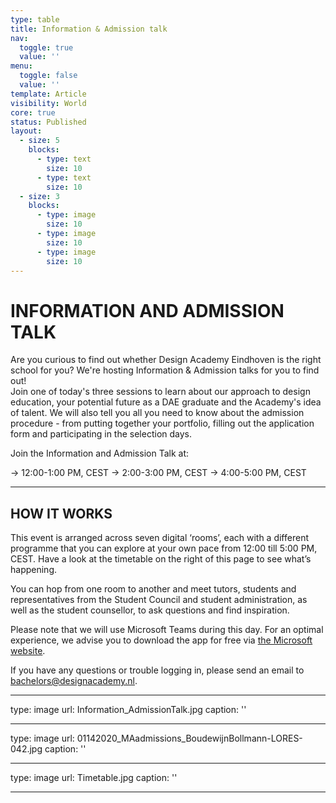 ```yaml
---
type: table
title: Information & Admission talk
nav:
  toggle: true
  value: ''
menu:
  toggle: false
  value: ''
template: Article
visibility: World
core: true
status: Published
layout:
  - size: 5
    blocks:
      - type: text
        size: 10
      - type: text
        size: 10
  - size: 3
    blocks:
      - type: image
        size: 10
      - type: image
        size: 10
      - type: image
        size: 10
---
```


# INFORMATION AND ADMISSION TALK

Are you curious to find out whether Design Academy Eindhoven is the right school for you? We're hosting Information & Admission talks for you to find out! 
\
Join one of today's three sessions to learn about our approach to design education, your potential future as a DAE graduate and the Academy's idea of talent. We will also tell you all you need to know about the admission procedure - from putting together your portfolio, filling out the application form and participating in the selection days.

Join the Information and Admission Talk at: 

→ 12:00-1:00 PM, CEST
→ 2:00-3:00 PM, CEST
→ 4:00-5:00 PM, CEST

---

## HOW IT WORKS

This event is arranged across seven digital ‘rooms’, each with a different programme that you can explore at your own pace from 12:00 till 5:00 PM, CEST. Have a look at the timetable on the right of this page to see what’s happening.

You can hop from one room to another and meet tutors, students and representatives from the Student Council and student administration, as well as the student counsellor, to ask questions and find inspiration.

Please note that we will use Microsoft Teams during this day. For an optimal experience, we advise you to download the app for free via [the Microsoft website](https://www.microsoft.com/nl-nl/microsoft-365/microsoft-teams/download-app).

If you have any questions or trouble logging in, please send an email to <bachelors@designacademy.nl>.

---

type: image
url: Information_AdmissionTalk.jpg
caption: ''

---

type: image
url: 01142020_MAadmissions_BoudewijnBollmann-LORES-042.jpg
caption: ''

---

type: image
url: Timetable.jpg
caption: ''

---
